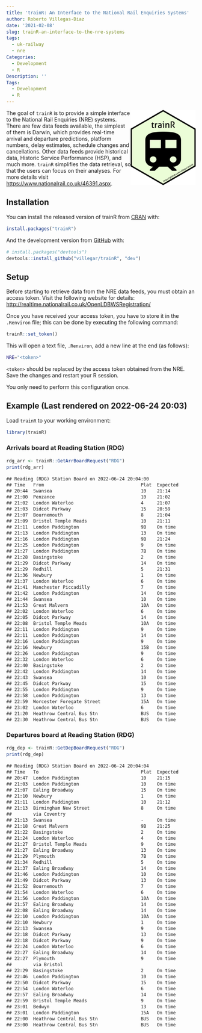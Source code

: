 ```yaml
---
title: 'trainR: An Interface to the National Rail Enquiries Systems'
author: Roberto Villegas-Diaz
date: '2021-02-08'
slug: trainR-an-interface-to-the-nre-systems
tags:
  - uk-railway
  - nre
Categories:
  - Development
  - R
Description: ''
Tags:
  - Development
  - R
---
```


<img src="https://raw.githubusercontent.com/villegar/trainR/main/inst/images/logo.png" alt="logo" align="right" height=200px/>

The goal of `trainR` is to provide a simple interface to the 
National Rail Enquiries (NRE) systems. There are few data feeds 
available, the simplest of them is Darwin, which provides real-time 
arrival and departure predictions, platform numbers, delay estimates, 
schedule changes and cancellations. Other data feeds provide historical 
data, Historic Service Performance (HSP), and much more. `trainR` 
simplifies the data retrieval, so that the users can focus on their 
analyses. For more details visit 
https://www.nationalrail.co.uk/46391.aspx.

## Installation

You can install the released version of trainR from [CRAN](https://CRAN.R-project.org) with:

``` r
install.packages("trainR")
```

And the development version from [GitHub](https://github.com/) with:

``` r
# install.packages("devtools")
devtools::install_github("villegar/trainR", "dev")
```

## Setup
Before starting to retrieve data from the NRE data feeds, you must obtain an access token. 
Visit the following website for details: http://realtime.nationalrail.co.uk/OpenLDBWSRegistration/

Once you have received your access token, you have to store it in the `.Renviron` file; this can be 
done by executing the following command:


```r
trainR::set_token()
```

This will open a text file, `.Renviron`, add a new line at the end (as follows):

```bash
NRE="<token>"
```

`<token>` should be replaced by the access token obtained from the NRE. Save the changes and restart 
your R session.

You only need to perform this configuration once.

## Example (Last rendered on 2022-06-24 20:03)

Load `trainR` to your working environment:

```r
library(trainR)
```

### Arrivals board at Reading Station (RDG)


```r
rdg_arr <- trainR::GetArrBoardRequest("RDG")
print(rdg_arr)
```

```
## Reading (RDG) Station Board on 2022-06-24 20:04:00
## Time   From                                    Plat  Expected
## 20:44  Swansea                                 10    21:14
## 21:00  Penzance                                10    21:02
## 21:02  London Waterloo                         4     21:07
## 21:03  Didcot Parkway                          15    20:59
## 21:07  Bournemouth                             8     21:04
## 21:09  Bristol Temple Meads                    10    21:11
## 21:11  London Paddington                       9B    On time
## 21:13  London Paddington                       13    On time
## 21:16  London Paddington                       9B    21:24
## 21:25  London Paddington                       9     On time
## 21:27  London Paddington                       7B    On time
## 21:28  Basingstoke                             2     On time
## 21:29  Didcot Parkway                          14    On time
## 21:29  Redhill                                 5     21:31
## 21:36  Newbury                                 1     On time
## 21:37  London Waterloo                         6     On time
## 21:41  Manchester Piccadilly                   7     On time
## 21:42  London Paddington                       14    On time
## 21:44  Swansea                                 10    On time
## 21:53  Great Malvern                           10A   On time
## 22:02  London Waterloo                         6     On time
## 22:05  Didcot Parkway                          14    On time
## 22:08  Bristol Temple Meads                    10A   On time
## 22:11  London Paddington                       9     On time
## 22:11  London Paddington                       14    On time
## 22:16  London Paddington                       9     On time
## 22:16  Newbury                                 15B   On time
## 22:26  London Paddington                       9     On time
## 22:32  London Waterloo                         6     On time
## 22:40  Basingstoke                             2     On time
## 22:42  London Paddington                       14    On time
## 22:43  Swansea                                 10    On time
## 22:45  Didcot Parkway                          15    On time
## 22:55  London Paddington                       9     On time
## 22:58  London Paddington                       13    On time
## 22:59  Worcester Foregate Street               15A   On time
## 23:02  London Waterloo                         6     On time
## 21:20  Heathrow Central Bus Stn                BUS   On time
## 22:30  Heathrow Central Bus Stn                BUS   On time
```

### Departures board at Reading Station (RDG)


```r
rdg_dep <- trainR::GetDepBoardRequest("RDG")
print(rdg_dep)
```

```
## Reading (RDG) Station Board on 2022-06-24 20:04:04
## Time   To                                      Plat  Expected
## 20:47  London Paddington                       10    21:15
## 21:03  London Paddington                       10    On time
## 21:07  Ealing Broadway                         15    On time
## 21:10  Newbury                                 1     On time
## 21:11  London Paddington                       10    21:12
## 21:13  Birmingham New Street                   8     On time
##        via Coventry                            
## 21:13  Swansea                                 -     On time
## 21:18  Great Malvern                           9B    21:25
## 21:22  Basingstoke                             2     On time
## 21:24  London Waterloo                         4     On time
## 21:27  Bristol Temple Meads                    9     On time
## 21:27  Ealing Broadway                         13    On time
## 21:29  Plymouth                                7B    On time
## 21:34  Redhill                                 5     On time
## 21:37  Ealing Broadway                         14    On time
## 21:46  London Paddington                       10    On time
## 21:49  Didcot Parkway                          13    On time
## 21:52  Bournemouth                             7     On time
## 21:54  London Waterloo                         6     On time
## 21:56  London Paddington                       10A   On time
## 21:57  Ealing Broadway                         14    On time
## 22:08  Ealing Broadway                         14    On time
## 22:10  London Paddington                       10A   On time
## 22:10  Newbury                                 1     On time
## 22:13  Swansea                                 9     On time
## 22:18  Didcot Parkway                          13    On time
## 22:18  Didcot Parkway                          9     On time
## 22:24  London Waterloo                         6     On time
## 22:27  Ealing Broadway                         14    On time
## 22:27  Plymouth                                9     On time
##        via Bristol                             
## 22:29  Basingstoke                             2     On time
## 22:46  London Paddington                       10    On time
## 22:50  Didcot Parkway                          15    On time
## 22:54  London Waterloo                         6     On time
## 22:57  Ealing Broadway                         14    On time
## 22:59  Bristol Temple Meads                    9     On time
## 23:01  Bedwyn                                  13    On time
## 23:01  London Paddington                       15A   On time
## 22:00  Heathrow Central Bus Stn                BUS   On time
## 23:00  Heathrow Central Bus Stn                BUS   On time
```
